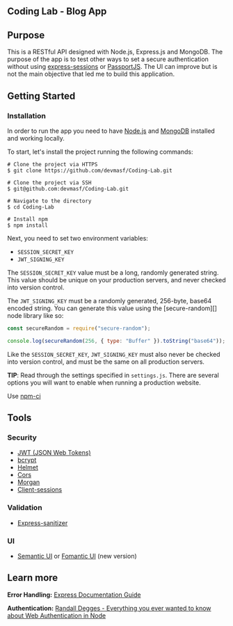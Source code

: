 ## Coding Lab - Blog App

## Purpose

This is a RESTful API designed with Node.js, Express.js and MongoDB. The purpose 
of the app is to test other ways to set a secure authentication without using 
[express-sessions](https://github.com/expressjs/session) or 
[PassportJS](http://www.passportjs.org/). The UI can improve but is not the 
main objective that led me to build this application.

## Getting Started

### Installation

In order to run the app you need to have [Node.js](https://nodejs.org/en/) and
[MongoDB](https://docs.mongodb.com/manual/administration/install-community/) 
installed and working locally.

To start, let's install the project running the following commands:

```console
# Clone the project via HTTPS
$ git clone https://github.com/devmasf/Coding-Lab.git

# Clone the project via SSH
$ git@github.com:devmasf/Coding-Lab.git

# Navigate to the directory
$ cd Coding-Lab

# Install npm
$ npm install
```

Next, you need to set two environment variables:

- `SESSION_SECRET_KEY`
- `JWT_SIGNING_KEY`

The `SESSION_SECRET_KEY` value must be a long, randomly generated string. This
value should be unique on your production servers, and never checked into
version control.

The `JWT_SIGNING_KEY` must be a randomly generated, 256-byte, base64 encoded
string. You can generate this value using the [secure-random][] node library
like so:

```javascript
const secureRandom = require("secure-random");

console.log(secureRandom(256, { type: "Buffer" }).toString("base64"));
```

Like the `SESSION_SECRET_KEY`, `JWT_SIGNING_KEY` must also never be checked into
version control, and must be the same on all production servers.

**TIP**: Read through the settings specified in `settings.js`. There are
several options you will want to enable when running a production website.

Use [npm-ci](https://docs.npmjs.com/cli/ci)

## Tools

### Security

- [JWT (JSON Web Tokens)](https://jwt.io/)
- [bcrypt](https://github.com/dcodeIO/bcrypt.js/)
- [Helmet](https://helmetjs.github.io/)
- [Cors](https://github.com/expressjs/cors)
- [Morgan](https://github.com/expressjs/morgan)
- [Client-sessions](https://github.com/mozilla/node-client-sessions)

### Validation

- [Express-sanitizer](https://github.com/markau/express-sanitizer)

### UI

- [Semantic UI](https://semantic-ui.com/) or 
[Fomantic UI](https://semantic-ui.com/) (new version)

## Learn more

**Error Handling:** 
[Express Documentation Guide](https://expressjs.com/en/guide/error-handling.html)

**Authentication:** 
[Randall Degges - Everything you ever wanted to know about Web Authentication in Node](https://www.youtube.com/watch?v=i7of02icPyQ&feature=youtu.be&t=35)
